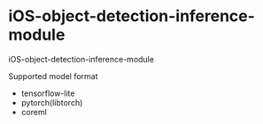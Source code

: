 # iOS-object-detection-inference-module
iOS-object-detection-inference-module

Supported model format
- tensorflow-lite
- pytorch(libtorch)
- coreml
